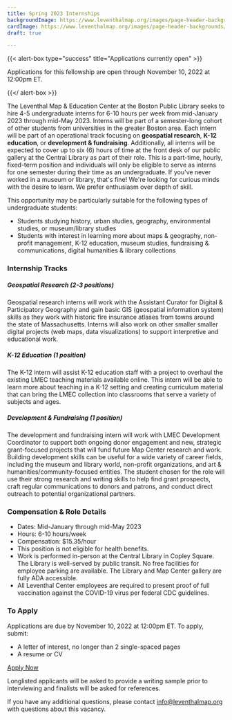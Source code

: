 ```yaml
---
title: Spring 2023 Internships
backgroundImage: https://www.leventhalmap.org/images/page-header-backgrounds/gallery.jpg
cardImage: https://www.leventhalmap.org/images/page-header-backgrounds/gallery.jpg
draft: true

---
```

{{< alert-box type="success" title="Applications currently open" >}}

Applications for this fellowship are open through November 10, 2022 at 12:00pm ET.

{{</ alert-box >}}

The Leventhal Map & Education Center at the Boston Public Library seeks to hire 4-5 undergraduate interns for 6-10 hours per week from mid-January 2023 through mid-May 2023. Interns will be part of a semester-long cohort of other students from universities in the greater Boston area. Each intern will be part of an operational track focusing on **geospatial research**, **K-12 education**, or **development & fundraising**. Additionally, all interns will be expected to cover up to six (6) hours of time at the front desk of our public gallery at the Central Library as part of their role. This is a part-time, hourly, fixed-term position and individuals will only be eligible to serve as interns for one semester during their time as an undergraduate. If you've never worked in a museum or library, that's fine! We're looking for curious minds with the desire to learn. We prefer enthusiasm over depth of skill.

This opportunity may be particularly suitable for the following types of undergraduate students:

* Students studying history, urban studies, geography, environmental studies, or museum/library studies
* Students with interest in learning more about maps & geography, non-profit management, K-12 education, museum studies, fundraising & communications, digital humanities & library collections

### Internship Tracks

##### Geospatial Research (2-3 positions)

Geospatial research interns will work with the Assistant Curator for Digital & Participatory Geography and gain basic GIS (geospatial information system) skills as they work with historic fire insurance atlases from towns around the state of Massachusetts. Interns will also work on other smaller smaller digital projects (web maps, data visualizations) to support interpretive and educational work.

##### K-12 Education (1 position)

The K-12 intern will assist K-12 education staff with a project to overhaul the existing LMEC teaching materials available online. This intern will be able to learn more about teaching in a K-12 setting and creating curriculum material that can bring the LMEC collection into classrooms that serve a variety of subjects and ages.

##### Development & Fundraising (1 position)

The development and fundraising intern will work with LMEC Development Coordinator to support both ongoing donor engagement and new, strategic grant-focused projects that will fund future Map Center research and work. Building development skills can be useful for a wide variety of career fields, including the museum and library world, non-profit organizations, and art & humanities/community-focused entities. The student chosen for the role will use their strong research and writing skills to help find grant prospects, craft regular communications to donors and patrons, and conduct direct outreach to potential organizational partners.

### **Compensation & Role Details**

* Dates: Mid-January through mid-May 2023
* Hours: 6-10 hours/week
* Compensation: $15.35/hour
* This position is not eligible for health benefits.
* Work is performed in-person at the Central Library in Copley Square. The Library is well-served by public transit. No free facilities for employee parking are available. The Library and Map Center gallery are fully ADA accessible.
* All Leventhal Center employees are required to present proof of full vaccination against the COVID-19 virus per federal CDC guidelines.

### **To Apply**

Applications are due by November 10, 2022 at 12:00pm ET. To apply, submit:

* A letter of interest, no longer than 2 single-spaced pages
* A resume or CV

<a class="btn btn-lg btn-primary-outline" href="https://airtable.com/shrs3YQrkhb5DqVdw" target=_blank>Apply Now</a>

Longlisted applicants will be asked to provide a writing sample prior to interviewing and finalists will be asked for references.

If you have any additional questions, please contact [info@leventhalmap.org](mailto:info@leventhalmap.org) with questions about this vacancy.